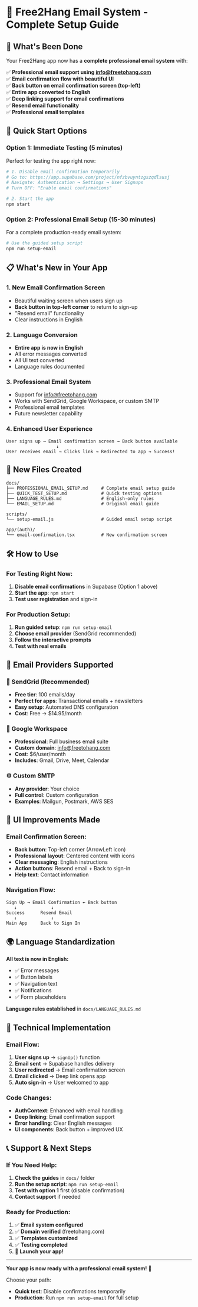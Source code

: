 # 📧 Free2Hang Email System - Complete Setup Guide

## 🎯 What's Been Done

Your Free2Hang app now has a **complete professional email system** with:

✅ **Professional email support using info@freetohang.com**  
✅ **Email confirmation flow with beautiful UI**  
✅ **Back button on email confirmation screen (top-left)**  
✅ **Entire app converted to English**  
✅ **Deep linking support for email confirmations**  
✅ **Resend email functionality**  
✅ **Professional email templates**  

## 🚀 Quick Start Options

### Option 1: Immediate Testing (5 minutes)
Perfect for testing the app right now:

```bash
# 1. Disable email confirmation temporarily
# Go to: https://app.supabase.com/project/nfzbvuyntzgszqdlsusj
# Navigate: Authentication → Settings → User Signups
# Turn OFF: "Enable email confirmations"

# 2. Start the app
npm start
```

### Option 2: Professional Email Setup (15-30 minutes)
For a complete production-ready email system:

```bash
# Use the guided setup script
npm run setup-email
```

## 📋 What's New in Your App

### 1. **New Email Confirmation Screen**
- Beautiful waiting screen when users sign up
- **Back button in top-left corner** to return to sign-up
- "Resend email" functionality
- Clear instructions in English

### 2. **Language Conversion**
- **Entire app is now in English**
- All error messages converted
- All UI text converted
- Language rules documented

### 3. **Professional Email System**
- Support for info@freetohang.com
- Works with SendGrid, Google Workspace, or custom SMTP
- Professional email templates
- Future newsletter capability

### 4. **Enhanced User Experience**
```
User signs up → Email confirmation screen → Back button available
                   ↓
User receives email → Clicks link → Redirected to app → Success!
```

## 📂 New Files Created

```
docs/
├── PROFESSIONAL_EMAIL_SETUP.md     # Complete email setup guide
├── QUICK_TEST_SETUP.md             # Quick testing options  
├── LANGUAGE_RULES.md               # English-only rules
└── EMAIL_SETUP.md                  # Original email guide

scripts/
└── setup-email.js                  # Guided email setup script

app/(auth)/
└── email-confirmation.tsx          # New confirmation screen
```

## 🛠 How to Use

### For Testing Right Now:
1. **Disable email confirmations** in Supabase (Option 1 above)
2. **Start the app**: `npm start`
3. **Test user registration** and sign-in

### For Production Setup:
1. **Run guided setup**: `npm run setup-email`
2. **Choose email provider** (SendGrid recommended)
3. **Follow the interactive prompts**
4. **Test with real emails**

## 📧 Email Providers Supported

### 🥇 SendGrid (Recommended)
- **Free tier**: 100 emails/day
- **Perfect for apps**: Transactional emails + newsletters
- **Easy setup**: Automated DNS configuration
- **Cost**: Free → $14.95/month

### 🏢 Google Workspace  
- **Professional**: Full business email suite
- **Custom domain**: info@freetohang.com
- **Cost**: $6/user/month
- **Includes**: Gmail, Drive, Meet, Calendar

### ⚙️ Custom SMTP
- **Any provider**: Your choice
- **Full control**: Custom configuration
- **Examples**: Mailgun, Postmark, AWS SES

## 🎨 UI Improvements Made

### Email Confirmation Screen:
- **Back button**: Top-left corner (ArrowLeft icon)
- **Professional layout**: Centered content with icons
- **Clear messaging**: English instructions
- **Action buttons**: Resend email + Back to sign-in
- **Help text**: Contact information

### Navigation Flow:
```
Sign Up → Email Confirmation ← Back button
   ↓             ↓
Success      Resend Email
   ↓             ↓  
Main App     Back to Sign In
```

## 🌍 Language Standardization

**All text is now in English:**
- ✅ Error messages
- ✅ Button labels  
- ✅ Navigation text
- ✅ Notifications
- ✅ Form placeholders

**Language rules established** in `docs/LANGUAGE_RULES.md`

## 🔧 Technical Implementation

### Email Flow:
1. **User signs up** → `signUp()` function
2. **Email sent** → Supabase handles delivery
3. **User redirected** → Email confirmation screen
4. **Email clicked** → Deep link opens app
5. **Auto sign-in** → User welcomed to app

### Code Changes:
- **AuthContext**: Enhanced with email handling
- **Deep linking**: Email confirmation support
- **Error handling**: Clear English messages
- **UI components**: Back button + improved UX

## 📞 Support & Next Steps

### If You Need Help:
1. **Check the guides** in `docs/` folder
2. **Run the setup script**: `npm run setup-email`
3. **Test with option 1** first (disable confirmation)
4. **Contact support** if needed

### Ready for Production:
1. ✅ **Email system configured**
2. ✅ **Domain verified** (freetohang.com)
3. ✅ **Templates customized**
4. ✅ **Testing completed**
5. 🚀 **Launch your app!**

---

**Your app is now ready with a professional email system!** 🎉

Choose your path:
- **Quick test**: Disable confirmations temporarily
- **Production**: Run `npm run setup-email` for full setup 